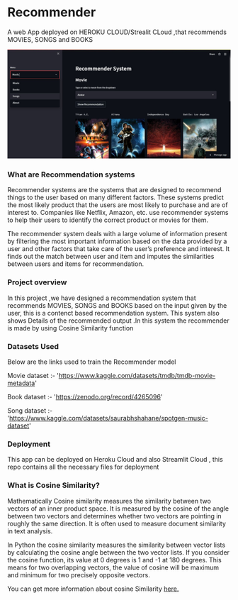 # Recommender

A web App deployed on HEROKU CLOUD/Strealit CLoud ,that recommends MOVIES, SONGS and BOOKS

![Screenshot](images/UI_info.JPG)

### What are Recommendation systems

Recommender systems are the systems that are designed to recommend things to the user based on many different factors. These systems predict the most likely product that the users are most likely to purchase and are of interest to. Companies like Netflix, Amazon, etc. use recommender systems to help their users to identify the correct product or movies for them. 

The recommender system deals with a large volume of information present by filtering the most important information based on the data provided by a user and other factors that take care of the user’s preference and interest. It finds out the match between user and item and imputes the similarities between users and items for recommendation. 

### Project overview
In this project ,we have designed a recommendation system that recommends MOVIES, SONGS and BOOKS based on the input given by the user, this is a contenct based recommendation system.
This system also shows Details of the recommended output .In this system the recommender is made by using Cosine Similarity function

### Datasets Used

Below are the links used to train the Recommender model

Movie dataset :- 'https://www.kaggle.com/datasets/tmdb/tmdb-movie-metadata'

Book dataset :- 'https://zenodo.org/record/4265096'

Song dataset :- 'https://www.kaggle.com/datasets/saurabhshahane/spotgen-music-dataset'

### Deployment 
This app can be deployed on Heroku Cloud and also Streamlit Cloud , this repo contains all the necessary files for deployment

### What is Cosine Similarity?

Mathematically Cosine similarity measures the similarity between two vectors of an inner product space. It is measured by the cosine of the angle between two vectors and determines whether two vectors are pointing in roughly the same direction. It is often used to measure document similarity in text analysis.

In Python the cosine similarity measures the similarity between vector lists by calculating the cosine angle between the two vector lists. If you consider the cosine function, its value at 0 degrees is 1 and -1 at 180 degrees. This means for two overlapping vectors, the value of cosine will be maximum and minimum for two precisely opposite vectors.

You can get more information about cosine Similarity [here.](https://www.delftstack.com/howto/python/cosine-similarity-between-lists-python/#use-the-scipy-module-to-calculate-the-cosine-similarity-between-two-lists-in-python)

